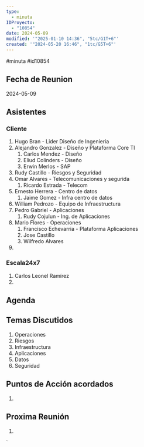 ```yaml
---
type:
  - minuta
IDProyecto:
  - "10854"
date: 2024-05-09
modified: '"2025-01-10 14:36", "5tc/G1T+6"'
created: '"2024-05-20 16:46", "1tc/G5T+6"'
---
```

#minuta 
#id10854 

## Fecha de Reunion
2024-05-09

## Asistentes

### Cliente
1. Hugo Bran - Lider Diseño de Ingenieria
2. Alejandro Gonzalez - Diseño y Plataforma Core TI
	1. Carlos Mendez - Diseño 
	2. Eliud Colinders - Diseño
	3. Erwin Merlos - SAP
4. Rudy Castillo - Riesgos y Seguridad
5. Omar Alvares - Telecomunicaciones y segurida
	1. Ricardo Estrada - Telecom
6. Ernesto Herrera - Centro de datos
	1. Jaime Gomez - Infra centro de datos
7. William Pedrozo - Equipo de Infraestructura
8. Pedro Gabriel - Aplicaciones
	1. Rudy Cojulun - Ing. de Aplicaciones
9. Mario Flores - Operaciones
	1. Francisco Echevarria - Plataforma Aplicaciones
	2. Jose Castillo
	3. Wilfredo Alvares
10. 
### Escala24x7
1. Carlos Leonel Ramírez
2. 

## Agenda

## Temas Discutidos
1. Operaciones
2. Riesgos
3. Infraestructura
4. Aplicaciones
5. Datos
6. Seguridad

## Puntos de Acción acordados
1. 

## Proxima Reunión
1.  

`